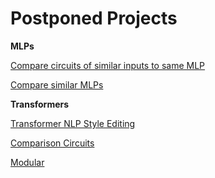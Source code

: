 # Postponed Projects

**MLPs**

[Compare circuits of similar inputs to same MLP](Postponed%20Projects%20a8d1660ad8394f389d9ec0d01d070b02/Compare%20circuits%20of%20similar%20inputs%20to%20same%20MLP%203a44874d3b4d4cb6b363bfe230d9d982.md)

[Compare similar MLPs](Postponed%20Projects%20a8d1660ad8394f389d9ec0d01d070b02/Compare%20similar%20MLPs%20e843503f2840485fb8657670d55a0c13.md)

**Transformers**

[Transformer NLP Style Editing](Postponed%20Projects%20a8d1660ad8394f389d9ec0d01d070b02/Transformer%20NLP%20Style%20Editing%2089f0ac65415e4976bc3abe7ec8fec35c.md)

[Comparison Circuits ](Postponed%20Projects%20a8d1660ad8394f389d9ec0d01d070b02/Comparison%20Circuits%20c1d0ec7e43214760b4062ae4cdc0cd6b.md)

[Modular](Postponed%20Projects%20a8d1660ad8394f389d9ec0d01d070b02/Modular%20525eda602e234affa006bdc27456c483.md)